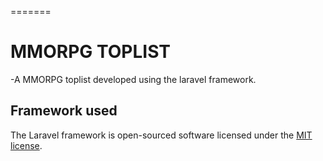 
=======
# MMORPG TOPLIST

-A MMORPG toplist developed using the laravel framework. 


## Framework used

The Laravel framework is open-sourced software licensed under the [MIT license](http://opensource.org/licenses/MIT).